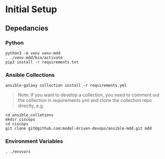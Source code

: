 # Initial Setup

## Depedancies
### Python 
```
python3 -m venv venv-mdd
. ./venv-mdd/bin/activate
pip3 install -r requirements.txt
```
### Ansible Collections
```
ansible-galaxy collection install -r requirements.yml
```
> Note: If you want to develop a collection, you need to comment out the collection in requirements.yml and clone the collection repo directly, e.g.
```
cd ansible_colletions
mkdir ciscops
cd ciscops
git clone git@github.com:model-driven-devops/ansible-mdd.git mdd
```
### Environment Variables
```
. ./envvars
```